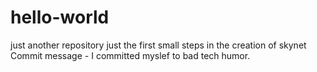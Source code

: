 # hello-world
just another repository
just the first small steps in the creation of skynet
Commit message - I committed myslef to bad tech humor.
